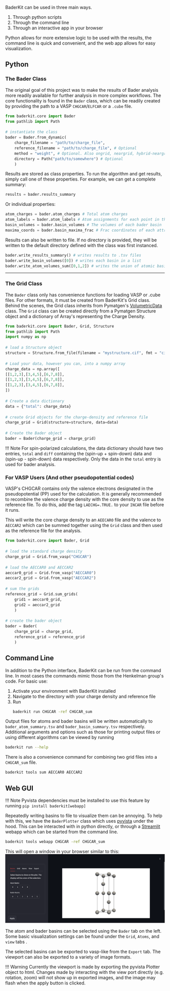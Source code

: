 BaderKit can be used in three main ways.

1. Through python scripts
2. Through the command line
3. Through an interactive app in your browser

Python allows for more extensive logic to be used with the results, the command 
line is quick and convenient, and the web app allows for easy visualization.

## Python
### The Bader Class
The original goal of this project was to make the results of Bader analysis more 
readily available for further analysis in more complex workflows. The core functionality is 
found in the `Bader` class, which can be readily created by providing the path 
to a VASP `CHGCAR`/`ELFCAR` or a `.cube` file.

```python
from baderkit.core import Bader
from pathlib import Path

# instantiate the class
bader = Bader.from_dynamic(
    charge_filename = "path/to/charge_file",
    reference_filename = "path/to/charge_file", # Optional
    method = "weight", # Optional. Also ongrid, neargrid, hybrid-neargrid, or hybrid-weight
    directory = Path("path/to/somewhere") # Optional
    )
```

Results are stored as class properties. To run the algorithm and get results, 
simply call one of these properties. For example, we can get a complete summary:

```python
results = bader.results_summary
```
Or individual properties:
```python
atom_charges = bader.atom_charges # Total atom charges
atom_labels = bader.atom_labels # Atom assignments for each point in the grid
basin_volumes = bader.basin_volumes # The volumes of each bader basin
maxima_coords = bader.basin_maxima_frac # Frac coordinates of each attractor
```

Results can also be written to file. If no directory is provided, they will be
written to the default directory defined with the class was first instanced.
```python
bader.write_results_summary() # writes results to .tsv files
bader.write_basin_volumes([0]) # writes each basin in a list
bader.write_atom_volumes_sum([0,1,2]) # writes the union of atomic basins

```

---

### The Grid Class
The `Bader` class only has convenience functions for loading VASP or .cube files. 
For other formats, it must be created from BaderKit's Grid class. Behind the scenes, 
the Grid class inherits from Pymatgen's [VolumetricData](https://pymatgen.org/pymatgen.io.vasp.html#pymatgen.io.vasp.outputs.VolumetricData) class. 
The `Grid` class can be created directly from a Pymatgen Structure object and a 
dictionary of Array's representing the Charge Density.

```python
from baderkit.core import Bader, Grid, Structure
from pathlib import Path
import numpy as np

# load a Structure object
structure = Structure.from_file(filename = "mystructure.cif", fmt = "cif")

# Load your data, however you can, into a numpy array
charge_data = np.array([
[[1,2,3],[3,4,5],[6,7,8]],
[[1,2,3],[3,4,5],[6,7,8]],
[[1,2,3],[3,4,5],[6,7,8]],
])

# Create a data dictionary
data = {"total": charge_data}

# create Grid objects for the charge-density and reference file
charge_grid = Grid(structure=structure, data=data)

# Create the Bader object
bader = Bader(charge_grid = charge_grid)
```

!!! Note
    For spin-polarized calculations, the data dictionary should have two entries, 
    `total` and `diff` containing the (spin-up + spin-down) data and 
    (spin-up - spin-down) data respectively. Only the data in the `total` entry
    is used for bader analysis.

### For VASP Users (And other pseudopotential codes)
VASP's CHGCAR contains only the valence electrons designated in the 
pseudopotential (PP) used for the calculation. It is generally recommended to 
recombine the valence charge density with the core density to use as the 
reference file. To do this, add the tag `LAECHG=.TRUE.` to your `INCAR` file 
before it runs. 

This will write the core charge density to an `AEECAR0` file and the valence 
to `AECCAR2` which can be summed together using the `Grid` class and then used
 as the reference file for the analysis.

```python
from baderkit.core import Bader, Grid

# load the standard charge density
charge_grid = Grid.from_vasp("CHGCAR")

# load the AECCAR0 and AECCAR2
aeccar0_grid = Grid.from_vasp("AECCAR0")
aeccar2_grid = Grid.from_vasp("AECCAR2")

# sum the grids
reference_grid = Grid.sum_grids(
    grid1 = aeccar0_grid, 
    grid2 = aeccar2_grid
    )

# create the bader object
bader = Bader(
    charge_grid = charge_grid,
    reference_grid = reference_grid
    )
```

## Command Line
In addition to the Python interface, BaderKit can be run from the command line. 
In most cases the commands mimic those from the Henkelman group's code. For basic use:

1. Activate your environment with BaderKit installed
2. Navigate to the directory with your charge density and reference file
3. Run 
   ```bash
   baderkit run CHGCAR -ref CHGCAR_sum
   ```

Output files for atoms and bader basins will be written automatically to 
`bader_atom_summary.tsv` and `bader_basin_summary.tsv` respectively. Additional 
arguments and options such as those for printing output files or using different 
algorithms can be viewed by running 
```bash
baderkit run --help
```

There is also a convenience command for combining two grid files into a 
`CHGCAR_sum` file.
```bash
baderkit tools sum AECCAR0 AECCAR2
```

## Web GUI

!!! Note
    Pyvista dependencies must be installed to use this feature by running
    `pip install baderkit[webapp]`

Repeatedly writing basins to file to visualize them can be annoying. To help 
with this, we have the `BaderPlotter` class which uses [pyvista](https://pyvista.org/) 
under the hood. This can be interacted with in python directly, or through a 
[Streamlit](https://streamlit.io/) webapp which can be started from the command 
line.
```bash
baderkit tools webapp CHGCAR -ref CHGCAR_sum
```

This will open a window in your browser similar to this:
![streamlit_app](images/streamlit_screenshot.png)

The atom and bader basins can be selected using the `Bader` tab on the left.
 Some basic visualization settings can be found under the `Grid`, `Atoms`, and 
 `view` tabs .

The selected basins can be exported to vasp-like from the `Export` tab. The 
viewport can also be exported to a variety of image formats.

!!! Warning
    Currently the viewport is made by exporting the pyvista Plotter object to 
    html. Changes made by interacting with the view 
    port directly (e.g. rotation, zoom) will not show up in exported images, and the image 
    may flash when the apply button is clicked.
